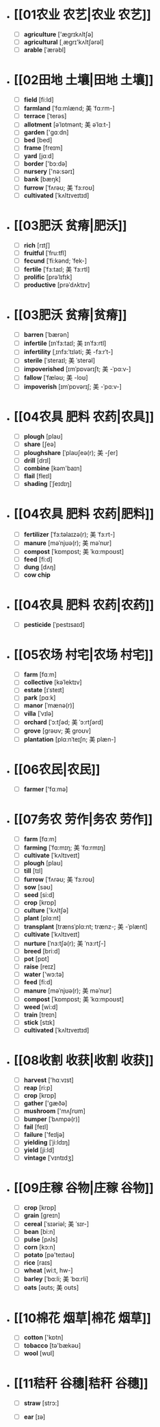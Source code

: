 - # [[01农业 农艺|农业 农艺]]
	- [ ] <span class="vocabulary">**agriculture**</span> ['æɡrɪkʌltʃə]
	- [ ] <span class="vocabulary">**agricultural**</span> [͵æɡrɪ'kʌltʃərəl]
	- [ ] <span class="vocabulary">**arable**</span> [ˈærəbl]
- # [[02田地 土壤|田地 土壤]]
	- [ ] <span class="vocabulary">**field**</span> [fi:ld]
	- [ ] <span class="vocabulary">**farmland**</span> [ˈfɑ:mlænd; 美 ˈfɑ:rm-]
	- [ ] <span class="vocabulary">**terrace**</span> [ˈterəs]
	- [ ] <span class="vocabulary">**allotment**</span> [əˈlɒtmənt; 美 əˈlɑ:t-]
	- [ ] <span class="vocabulary">**garden**</span> ['ɡɑːdn]
	- [ ] <span class="vocabulary">**bed**</span> [bed]
	- [ ] <span class="vocabulary">**frame**</span> [freɪm]
	- [ ] <span class="vocabulary">**yard**</span> [jɑːd]
	- [ ] <span class="vocabulary">**border**</span> ['bɔ:də]
	- [ ] <span class="vocabulary">**nursery**</span> ['nə:sərɪ]
	- [ ] <span class="vocabulary">**bank**</span> [bæŋk]
	- [ ] <span class="vocabulary">**furrow**</span> [ˈfʌrəʊ; 美 ˈfɜ:roʊ]
	- [ ] <span class="vocabulary">**cultivated**</span> [ˈkʌltɪveɪtɪd]
- # [[03肥沃 贫瘠|肥沃]]
	- [ ] <span class="vocabulary">**rich**</span> [rɪtʃ]
	- [ ] <span class="vocabulary">**fruitful**</span> [ˈfru:tfl]
	- [ ] <span class="vocabulary">**fecund**</span> [ˈfi:kənd; ˈfek-]
	- [ ] <span class="vocabulary">**fertile**</span> [ˈfɜ:taɪl; 美 ˈfɜ:rtl]
	- [ ] <span class="vocabulary">**prolific**</span> [prəˈlɪfɪk]
	- [ ] <span class="vocabulary">**productive**</span> [prəˈdʌktɪv]
- # [[03肥沃 贫瘠|贫瘠]]
	- [ ] <span class="vocabulary">**barren**</span> [ˈbærən]
	- [ ] <span class="vocabulary">**infertile**</span> [ɪnˈfɜ:taɪl; 美 ɪnˈfɜ:rtl]
	- [ ] <span class="vocabulary">**infertility**</span> [ˌɪnfɜ:ˈtɪləti; 美 -fɜ:rˈt-]
	- [ ] <span class="vocabulary">**sterile**</span> [ˈsteraɪl; 美 ˈsterəl]
	- [ ] <span class="vocabulary">**impoverished**</span> [ɪmˈpɒvərɪʃt; 美 -ˈpɑ:v-]
	- [ ] <span class="vocabulary">**fallow**</span> [ˈfæləʊ; 美 -loʊ]
	- [ ] <span class="vocabulary">**impoverish**</span> [ɪmˈpɒvərɪʃ; 美 -ˈpɑ:v-]
- # [[04农具 肥料 农药|农具]]
	- [ ] <span class="vocabulary">**plough**</span> [plaʊ]
	- [ ] <span class="vocabulary">**share**</span> [ʃeə]
	- [ ] <span class="vocabulary">**ploughshare**</span> [ˈplaʊʃeə(r); 美 -ʃer]
	- [ ] <span class="vocabulary">**drill**</span> [drɪl]
	- [ ] <span class="vocabulary">**combine**</span> [kəm'baɪn]
	- [ ] <span class="vocabulary">**flail**</span> [fleɪl]
	- [ ] <span class="vocabulary">**shading**</span> [ˈʃeɪdɪŋ]
- # [[04农具 肥料 农药|肥料]]
	- [ ] <span class="vocabulary">**fertilizer**</span> [ˈfɜ:təlaɪzə(r); 美 ˈfɜ:rt-]
	- [ ] <span class="vocabulary">**manure**</span> [məˈnjʊə(r); 美 məˈnʊr]
	- [ ] <span class="vocabulary">**compost**</span> [ˈkɒmpɒst; 美 ˈkɑ:mpoʊst]
	- [ ] <span class="vocabulary">**feed**</span> [fi:d]
	- [ ] <span class="vocabulary">**dung**</span> [dʌŋ]
	- [ ] <span class="vocabulary">**cow chip**</span> 
- # [[04农具 肥料 农药|农药]]
	- [ ] <span class="vocabulary">**pesticide**</span> [ˈpestɪsaɪd]
- # [[05农场 村宅|农场 村宅]]
	- [ ] <span class="vocabulary">**farm**</span> [fɑːm]
	- [ ] <span class="vocabulary">**collective**</span> [kəˈlektɪv]
	- [ ] <span class="vocabulary">**estate**</span> [ɪˈsteɪt]
	- [ ] <span class="vocabulary">**park**</span> [pɑːk]
	- [ ] <span class="vocabulary">**manor**</span> [ˈmænə(r)]
	- [ ] <span class="vocabulary">**villa**</span> [ˈvɪlə]
	- [ ] <span class="vocabulary">**orchard**</span> [ˈɔ:tʃəd; 美 ˈɔ:rtʃərd]
	- [ ] <span class="vocabulary">**grove**</span> [grəʊv; 美 groʊv]
	- [ ] <span class="vocabulary">**plantation**</span> [plɑ:nˈteɪʃn; 美 plæn-]
- # [[06农民|农民]]
	- [ ] <span class="vocabulary">**farmer**</span> ['fɑːmə]
- # [[07务农 劳作|务农 劳作]]
	- [ ] <span class="vocabulary">**farm**</span> [fɑːm]
	- [ ] <span class="vocabulary">**farming**</span> [ˈfɑ:mɪŋ; 美 ˈfɑ:rmɪŋ]
	- [ ] <span class="vocabulary">**cultivate**</span> [ˈkʌltɪveɪt]
	- [ ] <span class="vocabulary">**plough**</span> [plaʊ]
	- [ ] <span class="vocabulary">**till**</span> [tɪl]
	- [ ] <span class="vocabulary">**furrow**</span> [ˈfʌrəʊ; 美 ˈfɜ:roʊ]
	- [ ] <span class="vocabulary">**sow**</span> [səʊ]
	- [ ] <span class="vocabulary">**seed**</span> [si:d]
	- [ ] <span class="vocabulary">**crop**</span> [krɒp]
	- [ ] <span class="vocabulary">**culture**</span> ['kʌltʃə]
	- [ ] <span class="vocabulary">**plant**</span> [plɑːnt]
	- [ ] <span class="vocabulary">**transplant**</span> [trænsˈplɑ:nt; trænz-; 美 -ˈplænt]
	- [ ] <span class="vocabulary">**cultivate**</span> [ˈkʌltɪveɪt]
	- [ ] <span class="vocabulary">**nurture**</span> [ˈnɜ:tʃə(r); 美 ˈnɜ:rtʃ-]
	- [ ] <span class="vocabulary">**breed**</span> [bri:d]
	- [ ] <span class="vocabulary">**pot**</span> [pɒt]
	- [ ] <span class="vocabulary">**raise**</span> [reɪz]
	- [ ] <span class="vocabulary">**water**</span> ['wɔ:tə]
	- [ ] <span class="vocabulary">**feed**</span> [fi:d]
	- [ ] <span class="vocabulary">**manure**</span> [məˈnjʊə(r); 美 məˈnʊr]
	- [ ] <span class="vocabulary">**compost**</span> [ˈkɒmpɒst; 美 ˈkɑ:mpoʊst]
	- [ ] <span class="vocabulary">**weed**</span> [wi:d]
	- [ ] <span class="vocabulary">**train**</span> [treɪn]
	- [ ] <span class="vocabulary">**stick**</span> [stɪk]
	- [ ] <span class="vocabulary">**cultivated**</span> [ˈkʌltɪveɪtɪd]
- # [[08收割 收获|收割 收获]]
	- [ ] <span class="vocabulary">**harvest**</span> ['hɑːvɪst]
	- [ ] <span class="vocabulary">**reap**</span> [ri:p]
	- [ ] <span class="vocabulary">**crop**</span> [krɒp]
	- [ ] <span class="vocabulary">**gather**</span> ['ɡæðə]
	- [ ] <span class="vocabulary">**mushroom**</span> ['mʌʃrʊm]
	- [ ] <span class="vocabulary">**bumper**</span> [ˈbʌmpə(r)]
	- [ ] <span class="vocabulary">**fail**</span> [feɪl]
	- [ ] <span class="vocabulary">**failure**</span> ['feɪljə]
	- [ ] <span class="vocabulary">**yielding**</span> [ˈji:ldɪŋ]
	- [ ] <span class="vocabulary">**yield**</span> [ji:ld]
	- [ ] <span class="vocabulary">**vintage**</span> [ˈvɪntɪdʒ]
- # [[09庄稼 谷物|庄稼 谷物]]
	- [ ] <span class="vocabulary">**crop**</span> [krɒp]
	- [ ] <span class="vocabulary">**grain**</span> [ɡreɪn]
	- [ ] <span class="vocabulary">**cereal**</span> [ˈsɪəriəl; 美 ˈsɪr-]
	- [ ] <span class="vocabulary">**bean**</span> [bi:n]
	- [ ] <span class="vocabulary">**pulse**</span> [pʌls]
	- [ ] <span class="vocabulary">**corn**</span> [kɔ:n]
	- [ ] <span class="vocabulary">**potato**</span> [pə'teɪtəʊ]
	- [ ] <span class="vocabulary">**rice**</span> [raɪs]
	- [ ] <span class="vocabulary">**wheat**</span> [wi:t, hw-]
	- [ ] <span class="vocabulary">**barley**</span> [ˈbɑ:li; 美 ˈbɑ:rli]
	- [ ] <span class="vocabulary">**oats**</span> [əʊts; 美 oʊts]
- # [[10棉花 烟草|棉花 烟草]]
	- [ ] <span class="vocabulary">**cotton**</span> ['kɒtn]
	- [ ] <span class="vocabulary">**tobacco**</span> [tə'bækəʊ]
	- [ ] <span class="vocabulary">**wool**</span> [wʊl]
- # [[11秸秆 谷穗|秸秆 谷穗]]
	- [ ] <span class="vocabulary">**straw**</span> [strɔ:]
	- [ ] <span class="vocabulary">**ear**</span> [ɪə]


